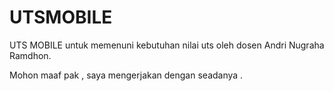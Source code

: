 # UTSMOBILE
UTS MOBILE untuk memenuni kebutuhan nilai uts oleh dosen Andri Nugraha Ramdhon.

Mohon maaf pak , saya mengerjakan dengan seadanya .
